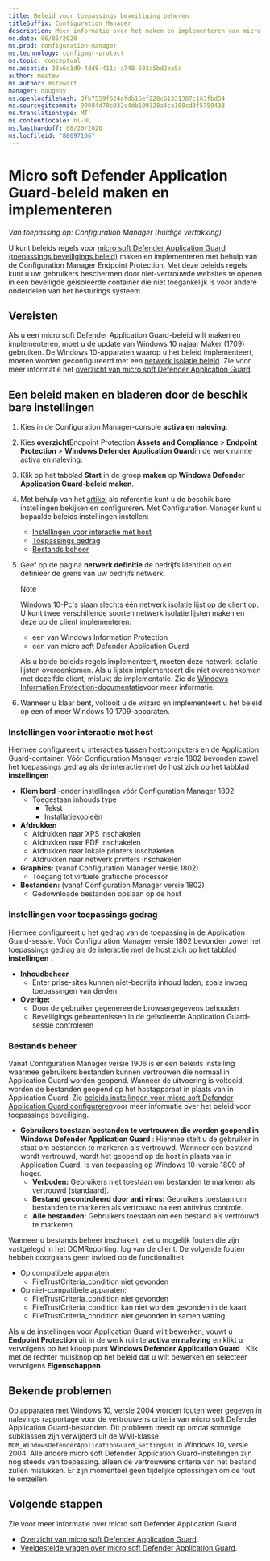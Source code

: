 ```yaml
---
title: Beleid voor toepassings beveiliging beheren
titleSuffix: Configuration Manager
description: Meer informatie over het maken en implementeren van micro soft Defender Application Guard-beleid
ms.date: 06/05/2020
ms.prod: configuration-manager
ms.technology: configmgr-protect
ms.topic: conceptual
ms.assetid: 33a6c1d9-4dd8-411c-a748-693a5bd2ea5a
author: mestew
ms.author: mstewart
manager: dougeby
ms.openlocfilehash: 3fb7559f624afdb16ef228c61331387c163fbd54
ms.sourcegitcommit: 99084d70c032c4db109328a4ca100cd3f5759433
ms.translationtype: MT
ms.contentlocale: nl-NL
ms.lasthandoff: 08/20/2020
ms.locfileid: "88697106"
---
```

# <a name="create-and-deploy-microsoft-defender-application-guard-policy"></a>Micro soft Defender Application Guard-beleid maken en implementeren

*Van toepassing op: Configuration Manager (huidige vertakking)*
<!-- 1351960 -->  
U kunt beleids regels voor [micro soft Defender Application Guard (toepassings beveiligings beleid)](/windows/security/threat-protection/microsoft-defender-application-guard/md-app-guard-overview) maken en implementeren met behulp van de Configuration Manager Endpoint Protection. Met deze beleids regels kunt u uw gebruikers beschermen door niet-vertrouwde websites te openen in een beveiligde geïsoleerde container die niet toegankelijk is voor andere onderdelen van het besturings systeem.

## <a name="prerequisites"></a>Vereisten

Als u een micro soft Defender Application Guard-beleid wilt maken en implementeren, moet u de update van Windows 10 najaar Maker (1709) gebruiken. De Windows 10-apparaten waarop u het beleid implementeert, moeten worden geconfigureerd met een [netwerk isolatie beleid](/windows/security/threat-protection/microsoft-defender-application-guard/configure-md-app-guard#network-isolation-settings). Zie voor meer informatie het [overzicht van micro soft Defender Application Guard](/windows/security/threat-protection/microsoft-defender-application-guard/md-app-guard-overview).

## <a name="create-a-policy-and-to-browse-the-available-settings"></a>Een beleid maken en bladeren door de beschik bare instellingen

1. Kies in de Configuration Manager-console **activa en naleving**.
2. Kies **overzicht**Endpoint Protection **Assets and Compliance**  >  **Endpoint Protection**  >  **Windows Defender Application Guard**in de werk ruimte activa en naleving.
3. Klik op het tabblad **Start** in de groep **maken** op **Windows Defender Application Guard-beleid maken**.
4. Met behulp van het [artikel](/windows/security/threat-protection/microsoft-defender-application-guard/configure-md-app-guard) als referentie kunt u de beschik bare instellingen bekijken en configureren. Met Configuration Manager kunt u bepaalde beleids instellingen instellen:
   - [Instellingen voor interactie met host](#bkmk_HIS)
   - [Toepassings gedrag](#bkmk_ABS)
   - [Bestands beheer](#bkmk_FM)
5. Geef op de pagina **netwerk definitie** de bedrijfs identiteit op en definieer de grens van uw bedrijfs netwerk.

    > [!NOTE]
    > Windows 10-Pc's slaan slechts één netwerk isolatie lijst op de client op. U kunt twee verschillende soorten netwerk isolatie lijsten maken en deze op de client implementeren:
    >
    >  - een van Windows Information Protection
    >  - een van micro soft Defender Application Guard
    >
    > Als u beide beleids regels implementeert, moeten deze netwerk isolatie lijsten overeenkomen. Als u lijsten implementeert die niet overeenkomen met dezelfde client, mislukt de implementatie. Zie de [Windows Information Protection-documentatie](/windows/security/information-protection/windows-information-protection/create-wip-policy-using-configmgr)voor meer informatie.

6. Wanneer u klaar bent, voltooit u de wizard en implementeert u het beleid op een of meer Windows 10 1709-apparaten.

### <a name="host-interaction-settings"></a><a name="bkmk_HIS"></a> Instellingen voor interactie met host

Hiermee configureert u interacties tussen hostcomputers en de Application Guard-container. Vóór Configuration Manager versie 1802 bevonden zowel het toepassings gedrag als de interactie met de host zich op het tabblad **instellingen** .

- **Klem bord** -onder instellingen vóór Configuration Manager 1802
  - Toegestaan inhouds type
    - Tekst
    - Installatiekopieën
- **Afdrukken**
  - Afdrukken naar XPS inschakelen
  - Afdrukken naar PDF inschakelen
  - Afdrukken naar lokale printers inschakelen
  - Afdrukken naar netwerk printers inschakelen
- **Graphics:** (vanaf Configuration Manager versie 1802)
  - Toegang tot virtuele grafische processor
- **Bestanden:** (vanaf Configuration Manager versie 1802)
  - Gedownloade bestanden opslaan op de host

### <a name="application-behavior-settings"></a><a name="bkmk_ABS"></a> Instellingen voor toepassings gedrag

Hiermee configureert u het gedrag van de toepassing in de Application Guard-sessie. Vóór Configuration Manager versie 1802 bevonden zowel het toepassings gedrag als de interactie met de host zich op het tabblad **instellingen** .

- **Inhoudbeheer**
  - Enter prise-sites kunnen niet-bedrijfs inhoud laden, zoals invoeg toepassingen van derden.
- **Overige:**
  - Door de gebruiker gegenereerde browsergegevens behouden
  - Beveiligings gebeurtenissen in de geïsoleerde Application Guard-sessie controleren

### <a name="file-management"></a><a name="bkmk_FM"></a> Bestands beheer
<!--3555858-->
Vanaf Configuration Manager versie 1906 is er een beleids instelling waarmee gebruikers bestanden kunnen vertrouwen die normaal in Application Guard worden geopend. Wanneer de uitvoering is voltooid, worden de bestanden geopend op het hostapparaat in plaats van in Application Guard. Zie [beleids instellingen voor micro soft Defender Application Guard configureren](/windows/security/threat-protection/microsoft-defender-application-guard/configure-md-app-guard)voor meer informatie over het beleid voor toepassings beveiliging.

- **Gebruikers toestaan bestanden te vertrouwen die worden geopend in Windows Defender Application Guard** : Hiermee stelt u de gebruiker in staat om bestanden te markeren als vertrouwd. Wanneer een bestand wordt vertrouwd, wordt het geopend op de host in plaats van in Application Guard. Is van toepassing op Windows 10-versie 1809 of hoger.
  - **Verboden:** Gebruikers niet toestaan om bestanden te markeren als vertrouwd (standaard).
  - **Bestand gecontroleerd door anti virus:** Gebruikers toestaan om bestanden te markeren als vertrouwd na een antivirus controle.
  - **Alle bestanden:** Gebruikers toestaan om een bestand als vertrouwd te markeren.

Wanneer u bestands beheer inschakelt, ziet u mogelijk fouten die zijn vastgelegd in het DCMReporting. log van de client. De volgende fouten hebben doorgaans geen invloed op de functionaliteit: <!--4619457-->

- Op compatibele apparaten:
  - FileTrustCriteria_condition niet gevonden
- Op niet-compatibele apparaten:
  - FileTrustCriteria_condition niet gevonden
  - FileTrustCriteria_condition kan niet worden gevonden in de kaart
  - FileTrustCriteria_condition niet gevonden in samen vatting

Als u de instellingen voor Application Guard wilt bewerken, vouwt u **Endpoint Protection** uit in de werk ruimte **activa en naleving** en klikt u vervolgens op het knoop punt **Windows Defender Application Guard** . Klik met de rechter muisknop op het beleid dat u wilt bewerken en selecteer vervolgens **Eigenschappen**.

## <a name="known-issues"></a>Bekende problemen

Op apparaten met Windows 10, versie 2004 worden fouten weer gegeven in nalevings rapportage voor de vertrouwens criteria van micro soft Defender Application Guard-bestanden. Dit probleem treedt op omdat sommige subklassen zijn verwijderd uit de WMI-klasse `MDM_WindowsDefenderApplicationGuard_Settings01` in Windows 10, versie 2004. Alle andere micro soft Defender Application Guard-instellingen zijn nog steeds van toepassing. alleen de vertrouwens criteria van het bestand zullen mislukken. Er zijn momenteel geen tijdelijke oplossingen om de fout te omzeilen. <!--7099444,5946790-->

## <a name="next-steps"></a>Volgende stappen

Zie voor meer informatie over micro soft Defender Application Guard
 - [Overzicht van micro soft Defender Application Guard](/windows/security/threat-protection/microsoft-defender-application-guard/md-app-guard-overview).
- [Veelgestelde vragen over micro soft Defender Application Guard](/windows/security/threat-protection/microsoft-defender-application-guard/faq-md-app-guard).